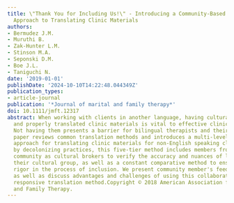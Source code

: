 ```yaml
---
title: \"Thank You for Including Us!\" - Introducing a Community-Based Collaborative
  Approach to Translating Clinic Materials
authors:
- Bermudez J.M.
- Muruthi B.
- Zak-Hunter L.M.
- Stinson M.A.
- Seponski D.M.
- Boe J.L.
- Taniguchi N.
date: '2019-01-01'
publishDate: '2024-10-10T14:22:48.044349Z'
publication_types:
- article-journal
publication: '*Journal of marital and family therapy*'
doi: 10.1111/jmft.12317
abstract: When working with clients in another language, having culturally relevant
  and properly translated clinic materials is vital to effective clinical practice.
  Not having them presents a barrier for bilingual therapists and their clients. This
  paper reviews common translation methods and introduces a multi-level, community-based
  approach for translating clinic materials for non-English speaking clients. Informed
  by decolonizing practices, this five-tier method includes members from the target
  community as cultural brokers to verify the accuracy and nuances of language for
  their cultural group, as well as a constant comparative method to ensure methodological
  rigor in the process of inclusion. We present community member's feedback and recommendations,
  as well as discuss advantages and challenges of using this collaborative culturally
  responsive translation method.Copyright © 2018 American Association for Marriage
  and Family Therapy.
---
```

